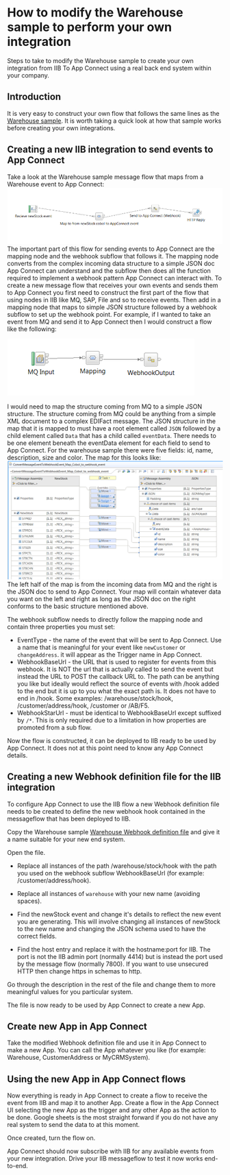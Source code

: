 # How to modify the Warehouse sample to perform your own integration
Steps to take to modify the Warehouse sample to create your own integration from IIB To App Connect using a real back end system within your company.

## Introduction
It is very easy to construct your own flow that follows the same lines as the [Warehouse sample](./whatwarehouse.md). It is worth taking a quick look at how that sample works before creating your own integrations.

## Creating a new IIB integration to send events to App Connect
Take a look at the Warehouse sample message flow that maps from a Warehouse event to App Connect:
![Warehouse IIB Message flow](./warehouse_sample_messageflow.png) 
The important part of this flow for sending events to App Connect are the mapping node and the webhook subflow that follows it. The mapping node converts from the complex incoming data structure to a simple JSON doc App Connect can understand and the subflow then does all the function required to implement a webhook pattern App Connect can interact with.
To create a new message flow that receives your own events and sends them to App Connect you first need to construct the first part of the flow that using nodes in IIB like MQ, SAP, File and so to receive events. Then add in a mapping node that maps to simple JSON structure followed by a webhook subflow to set up the webhook point.
For example, if I wanted to take an event from MQ and send it to App Connect then I would construct a flow like the following:

![Warehouse IIB Message flow](./custom_messageflow.png) 

I would need to map the structure coming from MQ to a simple JSON structure. The structure coming from MQ could be anything from a simple XML document to a complex EDIFact message. The JSON structure in the map that it is mapped to must have a root element called `JSON` followed by a child element called `Data` that has a child called `eventData`. There needs to be one element beneath the eventData element for each field to send to App Connect. For the warehouse sample there were five fields: id, name, description, size and color. The map for this looks like:
![Warehouse IIB Message flow](./warehouse_sample_map.png) 
The left half of the map is from the incoming data from MQ and the right is the JSON doc to send to App Connect. Your map will contain whatever data you want on the left and right as long as the JSON doc on the right conforms to the basic structure mentioned above.

The webhook subflow needs to directly follow the mapping node and contain three properties you must set:

* EventType - the name of the event that will be sent to App Connect. Use a name that is meaningful for your event like `newCustomer` or `changeAddress`. it will appear as the Trigger name in App Connect.
* WebhookBaseUrl - the URL that is used to register for events from this webhook. It is NOT the url that is actually called to send the event but instead the URL to POST the callback URL to. The path can be anything you like but ideally would reflect the source of events with /hook added to the end but it is up to you what the exact path is. It does not have to end in /hook. Some examples: /warehouse/stock/hook, /customer/address/hook, /customer or /AB/F5.
* WebhookStarUrl - must be identical to WebhookBaseUrl except suffixed by `/*`. This is only required due to a limitation in how properties are promoted from a sub flow.

 Now the flow is constructed, it can be deployed to IIB ready to be used by App Connect. It does not at this point need to know any App Connect details. 

  
## Creating a new Webhook definition file for the IIB integration
To configure App Connect to use the IIB flow a new Webhook definition file needs to be created to define the new webhook hook contained in the messageflow that has been deployed to IIB.

Copy the Warehouse sample [Warehouse Webhook definition file](./warehousedefinition.yaml) and give it a name suitable for your new end system.

Open the file.

* Replace all instances of the path /warehouse/stock/hook with the path you used on the webhook subflow  WebhookBaseUrl (for example: /customer/address/hook).

* Replace all instances of `warehouse` with your new name (avoiding spaces).

* Find the newStock event and change it's details to reflect the new event you are generating. This will involve changing all instances of newStock to the new name and changing the JSON schema used to have the correct fields.

* Find the host entry and replace it with the hostname:port for IIB. The port is not the IIB admin port (normally 4414) but is instead the port used by the message flow (normally 7800). If you want to use unsecured HTTP then change https in schemas to http.

Go through the description in the rest of the file and change them to more meaningful values for you particular system.

The file is now ready to be used by App Connect to create a new App.


## Create new App in App Connect
Take the modified Webhook definition file and use it in App Connect to make a new App. You can call the App whatever you like (for example: Warehouse, CustomerAddress or MyCRMSystem).


## Using the new App in App Connect flows
Now everything is ready in App Connect to create a flow to receive the event from IIB and map it to another App. Create a flow in the App Connect UI selecting the new App as the trigger and any other App as the action to be done. Google sheets is the most straight forward if you do not have any real system to send the data to at this moment.

Once created, turn the flow on.

App Connect should now subscribe with IIB for any available events from your new integration. Drive your IIB messageflow to test it now works end-to-end.

